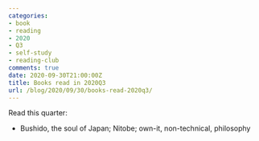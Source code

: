 ```yaml
---
categories:
- book
- reading
- 2020
- Q3
- self-study
- reading-club
comments: true
date: 2020-09-30T21:00:00Z
title: Books read in 2020Q3
url: /blog/2020/09/30/books-read-2020q3/
---
```


Read this quarter:
  
  * Bushido, the soul of Japan; Nitobe; own-it, non-technical, philosophy

